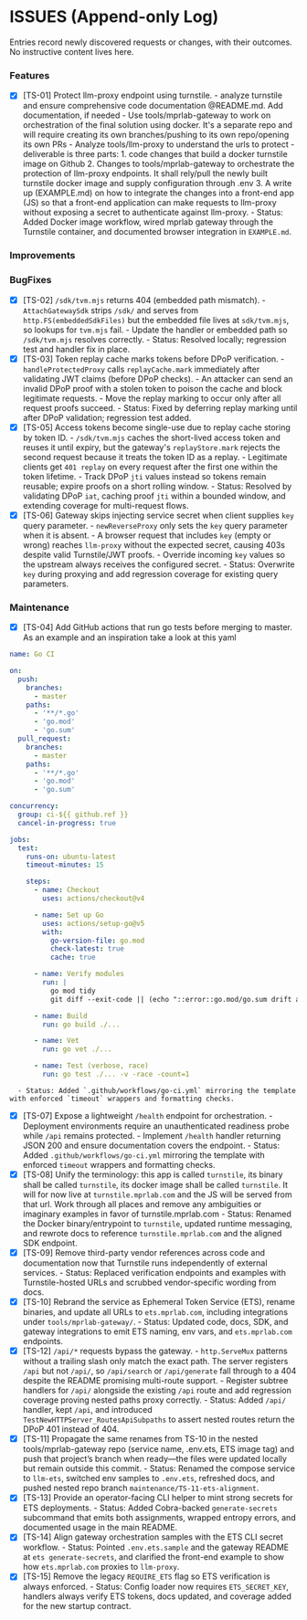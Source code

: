 # ISSUES (Append-only Log)

Entries record newly discovered requests or changes, with their outcomes. No instructive content lives here.

### Features

- [x] [TS-01] Protect llm-proxy endpoint using turnstile.
      - analyze turnstile and ensure comprehensive code documentation @README.md. Add documentation, if needed
      - Use tools/mprlab-gateway to work on orchestration of the final solution using docker. It's a separate repo and will require creating its own branches/pushing to its own repo/opening its own PRs
      - Analyze tools/llm-proxy to understand the urls to protect
      - deliverable is three parts:
            1. code changes that build a docker turnstile image on Github
            2. Changes to tools/mprlab-gateway to orchestrate the protection of llm-proxy endpoints. It shall rely/pull the newly built turnstile docker image and supply configuration through .env
            3. A write up (EXAMPLE.md) on how to integrate the changes into a front-end app (JS) so that a front-end application can make requests to llm-proxy without exposing a secret to authenticate against llm-proxy.
      - Status: Added Docker image workflow, wired mprlab gateway through the Turnstile container, and documented browser integration in `EXAMPLE.md`.

### Improvements

### BugFixes

- [x] [TS-02] `/sdk/tvm.mjs` returns 404 (embedded path mismatch).
      - `AttachGatewaySdk` strips `/sdk/` and serves from `http.FS(embeddedSdkFiles)` but the embedded file lives at `sdk/tvm.mjs`, so lookups for `tvm.mjs` fail.
      - Update the handler or embedded path so `/sdk/tvm.mjs` resolves correctly.
      - Status: Resolved locally; regression test and handler fix in place.
- [X] [TS-03] Token replay cache marks tokens before DPoP verification.
      - `handleProtectedProxy` calls `replayCache.mark` immediately after validating JWT claims (before DPoP checks).
      - An attacker can send an invalid DPoP proof with a stolen token to poison the cache and block legitimate requests.
      - Move the replay marking to occur only after all request proofs succeed.
      - Status: Fixed by deferring replay marking until after DPoP validation; regression test added.
- [x] [TS-05] Access tokens become single-use due to replay cache storing by token ID.
      - `/sdk/tvm.mjs` caches the short-lived access token and reuses it until expiry, but the gateway's `replayStore.mark` rejects the second request because it treats the token ID as a replay.
      - Legitimate clients get `401 replay` on every request after the first one within the token lifetime.
      - Track DPoP `jti` values instead so tokens remain reusable; expire proofs on a short rolling window.
      - Status: Resolved by validating DPoP `iat`, caching proof `jti` within a bounded window, and extending coverage for multi-request flows.
- [x] [TS-06] Gateway skips injecting service secret when client supplies `key` query parameter.
      - `newReverseProxy` only sets the `key` query parameter when it is absent.
      - A browser request that includes `key` (empty or wrong) reaches `llm-proxy` without the expected secret, causing 403s despite valid Turnstile/JWT proofs.
      - Override incoming `key` values so the upstream always receives the configured secret.
      - Status: Overwrite `key` during proxying and add regression coverage for existing query parameters.

### Maintenance

- [x] [TS-04] Add GitHub actions that run go tests before merging to master. As an example and an inspiration take a look at this yaml
```yaml
name: Go CI

on:
  push:
    branches:
      - master
    paths:
      - '**/*.go'
      - 'go.mod'
      - 'go.sum'
  pull_request:
    branches:
      - master
    paths:
      - '**/*.go'
      - 'go.mod'
      - 'go.sum'

concurrency:
  group: ci-${{ github.ref }}
  cancel-in-progress: true

jobs:
  test:
    runs-on: ubuntu-latest
    timeout-minutes: 15

    steps:
      - name: Checkout
        uses: actions/checkout@v4

      - name: Set up Go
        uses: actions/setup-go@v5
        with:
          go-version-file: go.mod
          check-latest: true
          cache: true

      - name: Verify modules
        run: |
          go mod tidy
          git diff --exit-code || (echo "::error::go.mod/go.sum drift after tidy" && exit 1)

      - name: Build
        run: go build ./...

      - name: Vet
        run: go vet ./...

      - name: Test (verbose, race)
        run: go test ./... -v -race -count=1

```
      - Status: Added `.github/workflows/go-ci.yml` mirroring the template with enforced `timeout` wrappers and formatting checks.
- [x] [TS-07] Expose a lightweight `/health` endpoint for orchestration.
      - Deployment environments require an unauthenticated readiness probe while `/api` remains protected.
      - Implement `/health` handler returning JSON 200 and ensure documentation covers the endpoint.
      - Status: Added `.github/workflows/go-ci.yml` mirroring the template with enforced `timeout` wrappers and formatting checks.
- [x] [TS-08] Unify the terminology: this app is called `turnstile`, its binary shall be called `turnstile`, its docker image shall be called `turnstile`. It will for now live at `turnstile.mprlab.com` and the JS will be served from that url. Work through all places and remove any ambiguities or imaginary examples in favor of turnstile.mprlab.com
      - Status: Renamed the Docker binary/entrypoint to `turnstile`, updated runtime messaging, and rewrote docs to reference `turnstile.mprlab.com` and the aligned SDK endpoint.
- [x] [TS-09] Remove third-party vendor references across code and documentation now that Turnstile runs independently of external services.
      - Status: Replaced verification endpoints and examples with Turnstile-hosted URLs and scrubbed vendor-specific wording from docs.
- [x] [TS-10] Rebrand the service as Ephemeral Token Service (ETS), rename binaries, and update all URLs to `ets.mprlab.com`, including integrations under `tools/mprlab-gateway/`.
      - Status: Updated code, docs, SDK, and gateway integrations to emit ETS naming, env vars, and `ets.mprlab.com` endpoints.
- [x] [TS-12] `/api/*` requests bypass the gateway.
      - `http.ServeMux` patterns without a trailing slash only match the exact path. The server registers `/api` but not `/api/`, so `/api/search` or `/api/generate` fall through to a 404 despite the README promising multi-route support.
      - Register subtree handlers for `/api/` alongside the existing `/api` route and add regression coverage proving nested paths proxy correctly.
      - Status: Added `/api/` handler, kept `/api`, and introduced `TestNewHTTPServer_RoutesApiSubpaths` to assert nested routes return the DPoP 401 instead of 404.
- [x] [TS-11] Propagate the same renames from TS-10 in the nested tools/mprlab-gateway repo (service name, .env.ets, ETS image tag) and push that project’s branch when ready—the files were updated locally but remain outside this commit.
      - Status: Renamed the compose service to `llm-ets`, switched env samples to `.env.ets`, refreshed docs, and pushed nested repo branch `maintenance/TS-11-ets-alignment`.
- [x] [TS-13] Provide an operator-facing CLI helper to mint strong secrets for ETS deployments.
      - Status: Added Cobra-backed `generate-secrets` subcommand that emits both assignments, wrapped entropy errors, and documented usage in the main README.
- [x] [TS-14] Align gateway orchestration samples with the ETS CLI secret workflow.
      - Status: Pointed `.env.ets.sample` and the gateway README at `ets generate-secrets`, and clarified the front-end example to show how `ets.mprlab.com` proxies to `llm-proxy`.
- [x] [TS-15] Remove the legacy `REQUIRE_ETS` flag so ETS verification is always enforced.
      - Status: Config loader now requires `ETS_SECRET_KEY`, handlers always verify ETS tokens, docs updated, and coverage added for the new startup contract.
